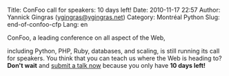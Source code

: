 Title: ConFoo call for speakers: 10 days left!
Date: 2010-11-17 22:57
Author: Yannick Gingras (ygingras@ygingras.net)
Category: Montréal Python
Slug: end-of-confoo-cfp
Lang: en

<!--:en-->ConFoo, a leading conference on all aspect of the Web,
including Python, PHP, Ruby, databases, and scaling, is still running
its call for speakers. You think that you can teach us where the Web is
heading to? **Don't wait** and [submit a talk now][] because you only
have **10 days left!**

  [submit a talk now]: http://confoo.ca/en/call-for-papers
